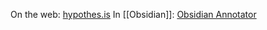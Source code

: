 On the web: [hypothes.is](https://web.hypothes.is/)
In [[Obsidian]]: [Obsidian Annotator](https://github.com/elias-sundqvist/obsidian-annotator)
